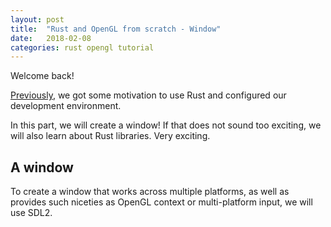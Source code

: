 ```yaml
---
layout: post
title:  "Rust and OpenGL from scratch - Window"
date:   2018-02-08
categories: rust opengl tutorial
---
```


Welcome back!

[Previously](/rust/opengl/tutorial/2018/02/08/opengl-in-rust-from-scratch-00-setup.html), 
we got some motivation to use Rust and configured our 
development environment.

In this part, we will create a window! If that does not sound too exciting, we will also learn
about Rust libraries. Very exciting.

## A window

To create a window that works across multiple platforms, as well as provides such niceties as
OpenGL context or multi-platform input, we will use SDL2.

